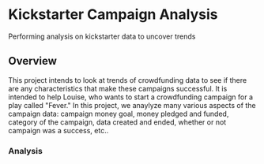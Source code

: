 # Kickstarter Campaign Analysis
Performing analysis on kickstarter data to uncover trends

## Overview
This project intends to look at trends of crowdfunding data to see if there are any characteristics that make these campaigns successful. It is intended to help Louise, who wants to start a crowdfunding campaign for a play called "Fever." In this project, we anaylyze many various aspects of the campaign data: campaign money goal, money pledged and funded, category of the campaign, data created and ended, whether or not campaign was a success, etc.. 

### Analysis 
